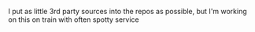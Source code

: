I put as little 3rd party sources into the repos as possible, but I'm working on this on train with often spotty service